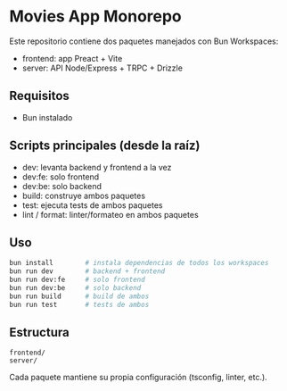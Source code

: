 # Movies App Monorepo

Este repositorio contiene dos paquetes manejados con Bun Workspaces:

- frontend: app Preact + Vite
- server: API Node/Express + TRPC + Drizzle

## Requisitos
- Bun instalado

## Scripts principales (desde la raíz)

- dev: levanta backend y frontend a la vez
- dev:fe: solo frontend
- dev:be: solo backend
- build: construye ambos paquetes
- test: ejecuta tests de ambos paquetes
- lint / format: linter/formateo en ambos paquetes

## Uso

```bash
bun install        # instala dependencias de todos los workspaces
bun run dev        # backend + frontend
bun run dev:fe     # solo frontend
bun run dev:be     # solo backend
bun run build      # build de ambos
bun run test       # tests de ambos
```

## Estructura

```
frontend/
server/
```

Cada paquete mantiene su propia configuración (tsconfig, linter, etc.).
